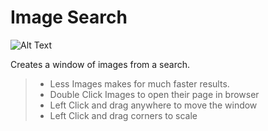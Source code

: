 # Image Search

![Alt Text](gifs/maybe.gif)

Creates a window of images from a search.

   > - Less Images makes for much faster results.
&NewLine;  
&NewLine;
   > - Double Click Images to open their page in browser
&NewLine;  
&NewLine;
   > - Left Click and drag anywhere to move the window
&NewLine;  
&NewLine;
   > - Left Click and drag corners to scale
